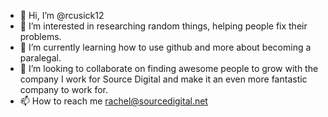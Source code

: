 - 👋 Hi, I’m @rcusick12
- 👀 I’m interested in researching random things, helping people fix their problems.
- 🌱 I’m currently learning how to use github and more about becoming a paralegal.
- 💞️ I’m looking to collaborate on finding awesome people to grow with the company I work for Source Digital and make it an even more fantastic company to work for.
- 📫 How to reach me rachel@sourcedigital.net

<!---
rcusick12/rcusick12 is a ✨ special ✨ repository because its `README.md` (this file) appears on your GitHub profile.
You can click the Preview link to take a look at your changes.
--->
